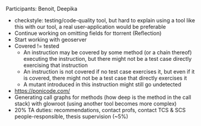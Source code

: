 Participants: Benoit, Deepika

- checkstyle: testing/code-quality tool, but hard to explain using a tool like this with our tool, a real user-application would be preferable
- Continue working on omitting fields for ttorrent (Reflection)
- Start working with geoserver
- Covered != tested
  - An instruction may be covered by some method (or a chain thereof) executing the instruction, but there might not be a test case directly exercising that instruction
  - An instruction is not covered if no test case exercises it, but even if it is covered, there might not be a test case that directly exercises it 
  - A mutant introduced in this instruction might still go undetected
- https://ponicode.com/
- Generating call graphs for methods (how deep is the method in the call stack) with glowroot (using another tool becomes more complex)
- 20% TA duties: recommendations, contact profs, contact TCS & SCS people-responsible, thesis supervision (~5%)

